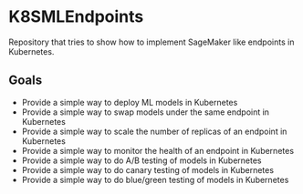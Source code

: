 # K8SMLEndpoints

Repository that tries to show how to implement SageMaker like endpoints in Kubernetes.

## Goals

* Provide a simple way to deploy ML models in Kubernetes
* Provide a simple way to swap models under the same endpoint in Kubernetes
* Provide a simple way to scale the number of replicas of an endpoint in Kubernetes
* Provide a simple way to monitor the health of an endpoint in Kubernetes
* Provide a simple way to do A/B testing of models in Kubernetes
* Provide a simple way to do canary testing of models in Kubernetes
* Provide a simple way to do blue/green testing of models in Kubernetes
